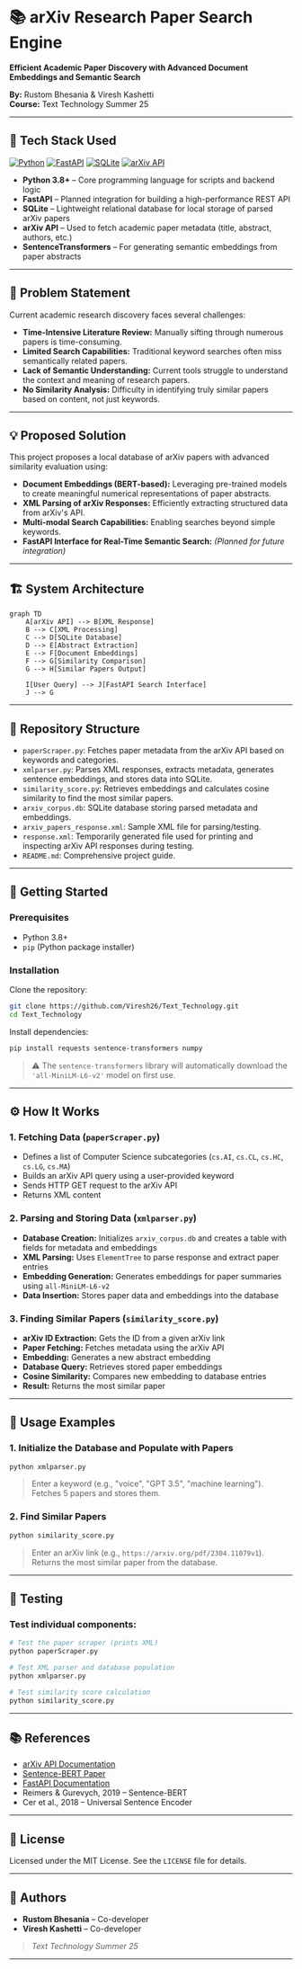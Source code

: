 # 📚 arXiv Research Paper Search Engine  
**Efficient Academic Paper Discovery with Advanced Document Embeddings and Semantic Search**  

**By:** Rustom Bhesania & Viresh Kashetti  
**Course:** Text Technology Summer 25  

---

## 🧰 Tech Stack Used

[![Python](https://img.shields.io/badge/Python-3.8+-blue.svg)](https://www.python.org/)
[![FastAPI](https://img.shields.io/badge/FastAPI-Latest-green.svg)](https://fastapi.tiangolo.com/)
[![SQLite](https://img.shields.io/badge/SQLite-Built--in-lightgrey.svg)](https://www.sqlite.org/)
[![arXiv API](https://img.shields.io/badge/arXiv-API-orange.svg)](https://arxiv.org/help/api)

- **Python 3.8+** – Core programming language for scripts and backend logic  
- **FastAPI** – Planned integration for building a high-performance REST API  
- **SQLite** – Lightweight relational database for local storage of parsed arXiv papers  
- **arXiv API** – Used to fetch academic paper metadata (title, abstract, authors, etc.)  
- **SentenceTransformers** – For generating semantic embeddings from paper abstracts

---

## 🎯 Problem Statement  

Current academic research discovery faces several challenges:

- **Time-Intensive Literature Review:** Manually sifting through numerous papers is time-consuming.  
- **Limited Search Capabilities:** Traditional keyword searches often miss semantically related papers.  
- **Lack of Semantic Understanding:** Current tools struggle to understand the context and meaning of research papers.  
- **No Similarity Analysis:** Difficulty in identifying truly similar papers based on content, not just keywords.  

---

## 💡 Proposed Solution  

This project proposes a local database of arXiv papers with advanced similarity evaluation using:

- **Document Embeddings (BERT-based):** Leveraging pre-trained models to create meaningful numerical representations of paper abstracts.  
- **XML Parsing of arXiv Responses:** Efficiently extracting structured data from arXiv's API.  
- **Multi-modal Search Capabilities:** Enabling searches beyond simple keywords.  
- **FastAPI Interface for Real-Time Semantic Search:** *(Planned for future integration)*  

---

## 🏗️ System Architecture  

```mermaid
graph TD
    A[arXiv API] --> B[XML Response]
    B --> C[XML Processing]
    C --> D[SQLite Database]
    D --> E[Abstract Extraction]
    E --> F[Document Embeddings]
    F --> G[Similarity Comparison]
    G --> H[Similar Papers Output]

    I[User Query] --> J[FastAPI Search Interface]
    J --> G
````

---

## 📁 Repository Structure

* `paperScraper.py`: Fetches paper metadata from the arXiv API based on keywords and categories.
* `xmlparser.py`: Parses XML responses, extracts metadata, generates sentence embeddings, and stores data into SQLite.
* `similarity_score.py`: Retrieves embeddings and calculates cosine similarity to find the most similar papers.
* `arxiv_corpus.db`: SQLite database storing parsed metadata and embeddings.
* `arxiv_papers_response.xml`: Sample XML file for parsing/testing.
* `response.xml`: Temporarily generated file used for printing and inspecting arXiv API responses during testing.  
* `README.md`: Comprehensive project guide.

---

## 🚀 Getting Started

### Prerequisites

* Python 3.8+
* `pip` (Python package installer)

### Installation

Clone the repository:

```bash
git clone https://github.com/Viresh26/Text_Technology.git
cd Text_Technology
```

Install dependencies:

```bash
pip install requests sentence-transformers numpy
```

> ⚠️ The `sentence-transformers` library will automatically download the `'all-MiniLM-L6-v2'` model on first use.

---

## ⚙️ How It Works

### 1. Fetching Data (`paperScraper.py`)

* Defines a list of Computer Science subcategories (`cs.AI`, `cs.CL`, `cs.HC`, `cs.LG`, `cs.MA`)
* Builds an arXiv API query using a user-provided keyword
* Sends HTTP GET request to the arXiv API
* Returns XML content

### 2. Parsing and Storing Data (`xmlparser.py`)

* **Database Creation:** Initializes `arxiv_corpus.db` and creates a table with fields for metadata and embeddings
* **XML Parsing:** Uses `ElementTree` to parse response and extract paper entries
* **Embedding Generation:** Generates embeddings for paper summaries using `all-MiniLM-L6-v2`
* **Data Insertion:** Stores paper data and embeddings into the database

### 3. Finding Similar Papers (`similarity_score.py`)

* **arXiv ID Extraction:** Gets the ID from a given arXiv link
* **Paper Fetching:** Fetches metadata using the arXiv API
* **Embedding:** Generates a new abstract embedding
* **Database Query:** Retrieves stored paper embeddings
* **Cosine Similarity:** Compares new embedding to database entries
* **Result:** Returns the most similar paper

---

## 🏃 Usage Examples

### 1. Initialize the Database and Populate with Papers

```bash
python xmlparser.py
```

> Enter a keyword (e.g., "voice", "GPT 3.5", "machine learning"). Fetches 5 papers and stores them.

### 2. Find Similar Papers

```bash
python similarity_score.py
```

> Enter an arXiv link (e.g., `https://arxiv.org/pdf/2304.11079v1`). Returns the most similar paper from the database.

---

## 🧪 Testing

### Test individual components:

```bash
# Test the paper scraper (prints XML)
python paperScraper.py

# Test XML parser and database population
python xmlparser.py

# Test similarity score calculation
python similarity_score.py
```

---



## 📚 References

* [arXiv API Documentation](https://info.arxiv.org/help/api/index.html)
* [Sentence-BERT Paper](https://arxiv.org/abs/1908.10084)
* [FastAPI Documentation](https://fastapi.tiangolo.com/)
* Reimers & Gurevych, 2019 – Sentence-BERT
* Cer et al., 2018 – Universal Sentence Encoder

---

## 📄 License

Licensed under the MIT License. See the `LICENSE` file for details.

---

## 👥 Authors

* **Rustom Bhesania** – Co-developer
* **Viresh Kashetti** – Co-developer

> *Text Technology Summer 25*

---


